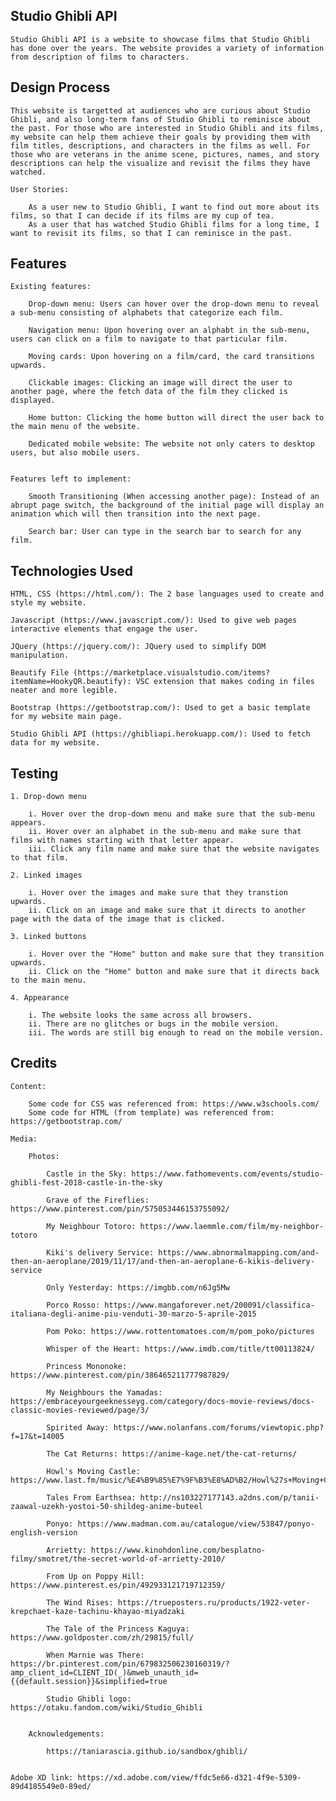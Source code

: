 ## Studio Ghibli API

    Studio Ghibli API is a website to showcase films that Studio Ghibli has done over the years. The website provides a variety of information from description of films to characters. 

## Design Process

    This website is targetted at audiences who are curious about Studio Ghibli, and also long-term fans of Studio Ghibli to reminisce about the past. For those who are interested in Studio Ghibli and its films, my website can help them achieve their goals by providing them with film titles, descriptions, and characters in the films as well. For those who are veterans in the anime scene, pictures, names, and story descriptions can help the visualize and revisit the films they have watched.

    User Stories:

        As a user new to Studio Ghibli, I want to find out more about its films, so that I can decide if its films are my cup of tea.
        As a user that has watched Studio Ghibli films for a long time, I want to revisit its films, so that I can reminisce in the past.

## Features

    Existing features:

        Drop-down menu: Users can hover over the drop-down menu to reveal a sub-menu consisting of alphabets that categorize each film.

        Navigation menu: Upon hovering over an alphabt in the sub-menu, users can click on a film to navigate to that particular film.

        Moving cards: Upon hovering on a film/card, the card transitions upwards.

        Clickable images: Clicking an image will direct the user to another page, where the fetch data of the film they clicked is displayed.

        Home button: Clicking the home button will direct the user back to the main menu of the website.

        Dedicated mobile website: The website not only caters to desktop users, but also mobile users.

    
    Features left to implement:

        Smooth Transitioning (When accessing another page): Instead of an abrupt page switch, the background of the initial page will display an animation which will then transition into the next page.

        Search bar: User can type in the search bar to search for any film.



## Technologies Used

    HTML, CSS (https://html.com/): The 2 base languages used to create and style my website.

    Javascript (https://www.javascript.com/): Used to give web pages interactive elements that engage the user.

    JQuery (https://jquery.com/): JQuery used to simplify DOM manipulation.

    Beautify File (https://marketplace.visualstudio.com/items?itemName=HookyQR.beautify): VSC extension that makes coding in files neater and more legible.

    Bootstrap (https://getbootstrap.com/): Used to get a basic template for my website main page.

    Studio Ghibli API (https://ghibliapi.herokuapp.com/): Used to fetch data for my website.


## Testing

    1. Drop-down menu

        i. Hover over the drop-down menu and make sure that the sub-menu appears.
        ii. Hover over an alphabet in the sub-menu and make sure that films with names starting with that letter appear.
        iii. Click any film name and make sure that the website navigates to that film.

    2. Linked images

        i. Hover over the images and make sure that they transtion upwards.
        ii. Click on an image and make sure that it directs to another page with the data of the image that is clicked.

    3. Linked buttons

        i. Hover over the "Home" button and make sure that they transition upwards.
        ii. Click on the "Home" button and make sure that it directs back to the main menu.

    4. Appearance

        i. The website looks the same across all browsers.
        ii. There are no glitches or bugs in the mobile version.
        iii. The words are still big enough to read on the mobile version.


## Credits


    Content:

        Some code for CSS was referenced from: https://www.w3schools.com/
        Some code for HTML (from template) was referenced from: https://getbootstrap.com/

    Media:

        Photos:

            Castle in the Sky: https://www.fathomevents.com/events/studio-ghibli-fest-2018-castle-in-the-sky

            Grave of the Fireflies: https://www.pinterest.com/pin/575053446153755092/

            My Neighbour Totoro: https://www.laemmle.com/film/my-neighbor-totoro

            Kiki's delivery Service: https://www.abnormalmapping.com/and-then-an-aeroplane/2019/11/17/and-then-an-aeroplane-6-kikis-delivery-service

            Only Yesterday: https://imgbb.com/n6Jg5Mw

            Porco Rosso: https://www.mangaforever.net/200091/classifica-italiana-degli-anime-piu-venduti-30-marzo-5-aprile-2015

            Pom Poko: https://www.rottentomatoes.com/m/pom_poko/pictures
            
            Whisper of the Heart: https://www.imdb.com/title/tt00113824/

            Princess Mononoke: https://www.pinterest.com/pin/386465211777987829/

            My Neighbours the Yamadas: https://embraceyourgeeknesseyg.com/category/docs-movie-reviews/docs-classic-movies-reviewed/page/3/

            Spirited Away: https://www.nolanfans.com/forums/viewtopic.php?f=17&t=14005

            The Cat Returns: https://anime-kage.net/the-cat-returns/

            Howl's Moving Castle: https://www.last.fm/music/%E4%B9%85%E7%9F%B3%E8%AD%B2/Howl%27s+Moving+Castle/+images/75d2c6c5764043268dfe535e2483c136

            Tales From Earthsea: http://ns103227177143.a2dns.com/p/tanii-zaawal-uzekh-yostoi-50-shildeg-anime-buteel

            Ponyo: https://www.madman.com.au/catalogue/view/53847/ponyo-english-version

            Arrietty: https://www.kinohdonline.com/besplatno-filmy/smotret/the-secret-world-of-arrietty-2010/

            From Up on Poppy Hill: https://www.pinterest.es/pin/492933121719712359/

            The Wind Rises: https://trueposters.ru/products/1922-veter-krepchaet-kaze-tachinu-khayao-miyadzaki

            The Tale of the Princess Kaguya: https://www.goldposter.com/zh/29815/full/

            When Marnie was There: https://br.pinterest.com/pin/679832506230160319/?amp_client_id=CLIENT_ID(_)&mweb_unauth_id={{default.session}}&simplified=true

            Studio Ghibli logo: https://otaku.fandom.com/wiki/Studio_Ghibli

        
        Acknowledgements:

            https://taniarascia.github.io/sandbox/ghibli/


    Adobe XD link: https://xd.adobe.com/view/ffdc5e66-d321-4f9e-5309-89d4185549e0-89ed/
            
        





        

    
